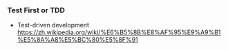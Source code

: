 ### Test First or TDD

* Test-driven development https://zh.wikipedia.org/wiki/%E6%B5%8B%E8%AF%95%E9%A9%B1%E5%8A%A8%E5%BC%80%E5%8F%91

